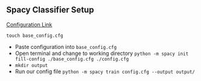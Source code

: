 ## Spacy Classifier Setup

[Configuration Link](https://spacy.io/usage/training#quickstart)

`touch base_config.cfg`
- Paste configuration into `base_config.cfg`
- Open terminal and change to working directory `python -m spacy init fill-config ./base_config.cfg ./config.cfg`
- `mkdir output`
- Run our config file `python -m spacy train config.cfg --output output/`